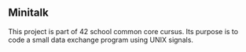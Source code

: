 **Minitalk**
---
This project is part of 42 school common core cursus. 
Its purpose is to code a small data exchange program using UNIX signals.
